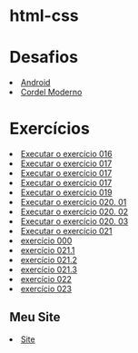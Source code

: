 # html-css
 
<h1>Desafios</h1>
<li><a href="https://jounys.github.io/html-css-2/desafios/d010/android.html">Android</a></li>
<li><a href="https://jounys.github.io/html-css-2/desafios/d012/index.html">Cordel Moderno</a></li>

<h1>Exercícios</h1>
<li><a href="https://jounys.github.io/html-css/exercicios/ex016/cor03.html">Executar o exercício 016</a></li>
<li><a href="https://jounys.github.io/html-css/exercicios/ex017/fonte01.html">Executar o exercício 017</a></li>
<li><a href="https://jounys.github.io/html-css/exercicios/ex017/fonte02.html">Executar o exercício 017</a></li>
<li><a href="https://jounys.github.io/html-css/exercicios/ex017/fonte03.html">Executar o exercício 017</a></li>
<li><a href="https://jounys.github.io/html-css/exercicios/ex019/seletor01.html">Executar o exercício 019</a></li>
<li><a href="https://jounys.github.io/html-css/exercicios/ex020/hover.html">Executar o exercício 020. 01</a></li>
<li><a href="https://jounys.github.io/html-css/exercicios/ex020/links.html">Executar o exercício 020. 02</a></li>

<li><a href="https://jounys.github.io/html-css/exercicios/ex020/pseudoclasse.html">Executar o exercício 020. 03
</a></li>

<li><a href="https://jounys.github.io/html-css/exercicios/ex021/caixa01.html">Executar o exercício 021</a></li>
<li><a href="https://jounys.github.io/html-css/exercicios/ex000/">exercício 000</a></li>
<li><a href="https://jounys.github.io/html-css/exercicios/ex021/caixa01.html">exercício 021.1</a></li>
<li><a href="https://jounys.github.io/html-css/exercicios/ex021/caixa02.html">exercício 021.2</a></li>
<li><a href="https://jounys.github.io/html-css/exercicios/ex021/caixa03.html">exercício 021.3</a></li>
<li><a href="https://jounys.github.io/html-css/exercicios/ex022/resumo.html">exercício 022</a></li>
<li><a href="https://jounys.github.io/html-css/exercicios/ex023/resumo.html">exercício 023</a></li>

<h2>Meu Site</h2>
<li><a href="https://jounys.github.io/html-css-2/site/">Site</a></li>
